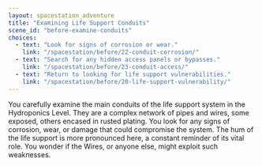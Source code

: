 ```yaml
---
layout: spacestation_adventure
title: "Examining Life Support Conduits"
scene_id: "before-examine-conduits"
choices:
  - text: "Look for signs of corrosion or wear."
    link: "/spacestation/before/22-conduit-corrosion/"
  - text: "Search for any hidden access panels or bypasses."
    link: "/spacestation/before/23-conduit-access/"
  - text: "Return to looking for life support vulnerabilities."
    link: "/spacestation/before/20-life-support-vulnerability/"
---
```


You carefully examine the main conduits of the life support system in the Hydroponics Level. They are a complex network of pipes and wires, some exposed, others encased in rusted plating. You look for any signs of corrosion, wear, or damage that could compromise the system. The hum of the life support is more pronounced here, a constant reminder of its vital role. You wonder if the Wires, or anyone else, might exploit such weaknesses.
